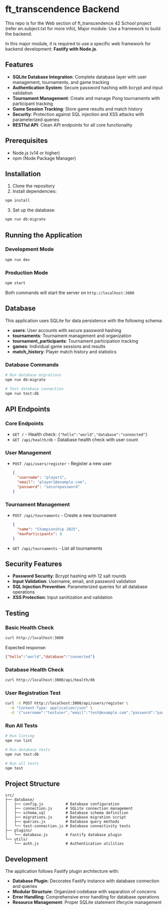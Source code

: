 # ft_transcendence Backend

This repo is for the Web section of ft_transcendence 42 School project (refer en.subject.txt for more info), Major module: Use a framework to build the backend.

In this major module, it is required to use a specific web framework for backend development: **Fastify with Node.js**.

## Features

- **SQLite Database Integration**: Complete database layer with user management, tournaments, and game tracking
- **Authentication System**: Secure password hashing with bcrypt and input validation
- **Tournament Management**: Create and manage Pong tournaments with participant tracking
- **Game Session Tracking**: Store game results and match history
- **Security**: Protection against SQL injection and XSS attacks with parameterized queries
- **RESTful API**: Clean API endpoints for all core functionality

## Prerequisites

- Node.js (v14 or higher)
- npm (Node Package Manager)

## Installation

1. Clone the repository
2. Install dependencies:
```bash
npm install
```

3. Set up the database:
```bash
npm run db:migrate
```

## Running the Application

### Development Mode
```bash
npm run dev
```

### Production Mode
```bash
npm start
```

Both commands will start the server on `http://localhost:3000`

## Database

This application uses SQLite for data persistence with the following schema:

- **users**: User accounts with secure password hashing
- **tournaments**: Tournament management and organization
- **tournament_participants**: Tournament participation tracking
- **games**: Individual game sessions and results
- **match_history**: Player match history and statistics

### Database Commands

```bash
# Run database migrations
npm run db:migrate

# Test database connection
npm run test:db
```

## API Endpoints

### Core Endpoints
- `GET /` - Health check: `{"hello":"world","database":"connected"}`
- `GET /api/health/db` - Database health check with user count

### User Management
- `POST /api/users/register` - Register a new user
  ```json
  {
    "username": "player1",
    "email": "player1@example.com", 
    "password": "securepassword"
  }
  ```

### Tournament Management
- `POST /api/tournaments` - Create a new tournament
  ```json
  {
    "name": "Championship 2025",
    "maxParticipants": 8
  }
  ```
- `GET /api/tournaments` - List all tournaments

## Security Features

- **Password Security**: Bcrypt hashing with 12 salt rounds
- **Input Validation**: Username, email, and password validation
- **SQL Injection Prevention**: Parameterized queries for all database operations
- **XSS Protection**: Input sanitization and validation

## Testing

### Basic Health Check
```bash
curl http://localhost:3000
```

Expected response:
```json
{"hello":"world","database":"connected"}
```

### Database Health Check
```bash
curl http://localhost:3000/api/health/db
```

### User Registration Test
```bash
curl -X POST http://localhost:3000/api/users/register \
  -H "Content-Type: application/json" \
  -d '{"username":"testuser","email":"test@example.com","password":"password123"}'
```

### Run All Tests
```bash
# Run linting
npm run lint

# Run database tests
npm run test:db

# Run all tests
npm test
```

## Project Structure

```
src/
├── database/
│   ├── config.js          # Database configuration
│   ├── connection.js      # SQLite connection management
│   ├── schema.sql         # Database schema definition
│   ├── migrations.js      # Database migration script
│   ├── queries.js         # Database query methods
│   └── test-connection.js # Database connectivity tests
├── plugins/
│   └── database.js        # Fastify database plugin
└── utils/
    └── auth.js            # Authentication utilities
```

## Development

The application follows Fastify plugin architecture with:

- **Database Plugin**: Decorates Fastify instance with database connection and queries
- **Modular Structure**: Organized codebase with separation of concerns
- **Error Handling**: Comprehensive error handling for database operations
- **Resource Management**: Proper SQLite statement lifecycle management
